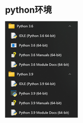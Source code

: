 # python环境

<img src="images/image-20221028120334078.png" alt="image-20221028120334078" style="zoom: 50%;" />